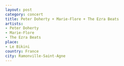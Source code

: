 ```yaml
---
layout: post
category: concert
title: Peter Doherty + Marie-Flore + The Ezra Beats
artists: 
- Peter Doherty
- Marie-Flore
- The Ezra Beats
place: 
- Le Bikini
country: France
city: Ramonville-Saint-Agne
---
```


